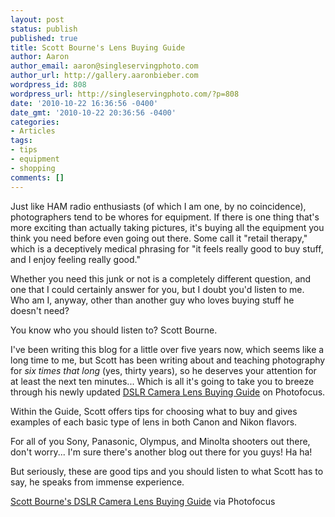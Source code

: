 ```yaml
---
layout: post
status: publish
published: true
title: Scott Bourne's Lens Buying Guide
author: Aaron
author_email: aaron@singleservingphoto.com
author_url: http://gallery.aaronbieber.com
wordpress_id: 808
wordpress_url: http://singleservingphoto.com/?p=808
date: '2010-10-22 16:36:56 -0400'
date_gmt: '2010-10-22 20:36:56 -0400'
categories:
- Articles
tags:
- tips
- equipment
- shopping
comments: []
---
```

Just like HAM radio enthusiasts (of which I am one, by no coincidence),
photographers tend to be whores for equipment. If there is one thing
that's more exciting than actually taking pictures, it's buying all the
equipment you think you need before even going out there. Some call it
"retail therapy," which is a deceptively medical phrasing for "it feels
really good to buy stuff, and I enjoy feeling really good."

Whether you need this junk or not is a completely different question,
and one that I could certainly answer for you, but I doubt you'd listen
to me. Who am I, anyway, other than another guy who loves buying stuff
he doesn't need?

You know who you should listen to? Scott Bourne.

I've been writing this blog for a little over five years now, which
seems like a long time to me, but Scott has been writing about and
teaching photography for _six times that long_ (yes, thirty years), so
he deserves your attention for at least the next ten minutes... Which is
all it's going to take you to breeze through his newly updated [DSLR
Camera Lens Buying
Guide](http://photofocus.com/2010/10/20/dslr-camera-lens-buying-guide/)
on Photofocus.

Within the Guide, Scott offers tips for choosing what to buy and gives
examples of each basic type of lens in both Canon and Nikon flavors.

For all of you Sony, Panasonic, Olympus, and Minolta shooters out there,
don't worry... I'm sure there's another blog out there for you guys! Ha
ha!

But seriously, these are good tips and you should listen to what Scott
has to say, he speaks from immense experience.

[Scott Bourne's DSLR Camera Lens Buying
Guide](http://photofocus.com/2010/10/20/dslr-camera-lens-buying-guide/)
via Photofocus

